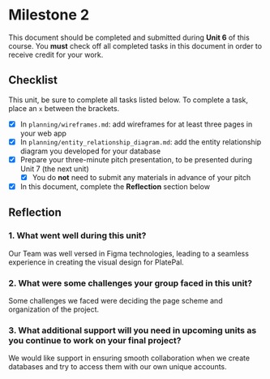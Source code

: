 # Milestone 2

This document should be completed and submitted during **Unit 6** of this course. You **must** check off all completed tasks in this document in order to receive credit for your work.

## Checklist

This unit, be sure to complete all tasks listed below. To complete a task, place an `x` between the brackets.

- [x] In `planning/wireframes.md`: add wireframes for at least three pages in your web app
- [x] In `planning/entity_relationship_diagram.md`: add the entity relationship diagram you developed for your database
- [x] Prepare your three-minute pitch presentation, to be presented during Unit 7 (the next unit)
  - [x] You do **not** need to submit any materials in advance of your pitch
- [x] In this document, complete the **Reflection** section below

## Reflection

### 1. What went well during this unit?

Our Team was well versed in Figma technologies, leading to a seamless experience in creating the visual design for PlatePal.

### 2. What were some challenges your group faced in this unit?

Some challenges we faced were deciding the page scheme and organization of the project. 

### 3. What additional support will you need in upcoming units as you continue to work on your final project?

We would like support in ensuring smooth collaboration when we create databases and try to access them with our own unique accounts. 
